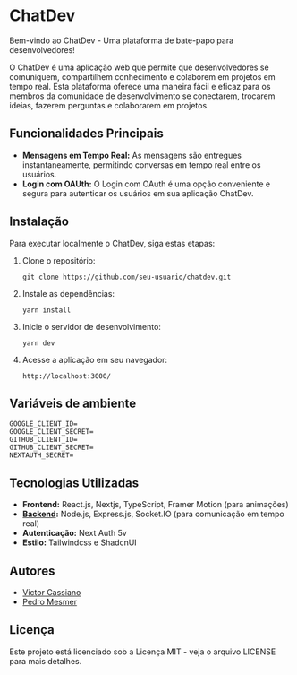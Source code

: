 # ChatDev
Bem-vindo ao ChatDev - Uma plataforma de bate-papo para desenvolvedores!

O ChatDev é uma aplicação web que permite que desenvolvedores se comuniquem, compartilhem conhecimento e colaborem em projetos em tempo real. Esta plataforma oferece uma maneira fácil e eficaz para os membros da comunidade de desenvolvimento se conectarem, trocarem ideias, fazerem perguntas e colaborarem em projetos.

## Funcionalidades Principais

  
-   **Mensagens em Tempo Real:** As mensagens são entregues instantaneamente, permitindo conversas em tempo real entre os usuários.
   - **Login com OAUth:** O Login com OAuth é uma opção conveniente e segura para autenticar os usuários em sua aplicação ChatDev.

## Instalação

Para executar localmente o ChatDev, siga estas etapas:

1.  Clone o repositório:
   
    `git clone https://github.com/seu-usuario/chatdev.git` 
    
2.  Instale as dependências:  

    `yarn install` 
    
3.  Inicie o servidor de desenvolvimento:

      `yarn dev` 
    
4.  Acesse a aplicação em seu navegador:

	   `http://localhost:3000/`

## Variáveis de ambiente
    GOOGLE_CLIENT_ID=
    GOOGLE_CLIENT_SECRET=
    GITHUB_CLIENT_ID=
    GITHUB_CLIENT_SECRET=
    NEXTAUTH_SECRET=

## Tecnologias Utilizadas

-   **Frontend:** React.js, Nextjs, TypeScript, Framer Motion (para animações)
-   **[Backend](https://github.com/pedromesmer/simple-chat-server):** Node.js, Express.js, Socket.IO (para comunicação em tempo real)
-   **Autenticação:** Next Auth 5v
-   **Estilo:** Tailwindcss e ShadcnUI

## Autores

-   [Victor Cassiano](https://victorcassiano.netlify.app/)
-   [Pedro Mesmer](https://github.com/pedromesmer)

## Licença

Este projeto está licenciado sob a Licença MIT - veja o arquivo LICENSE para mais detalhes.